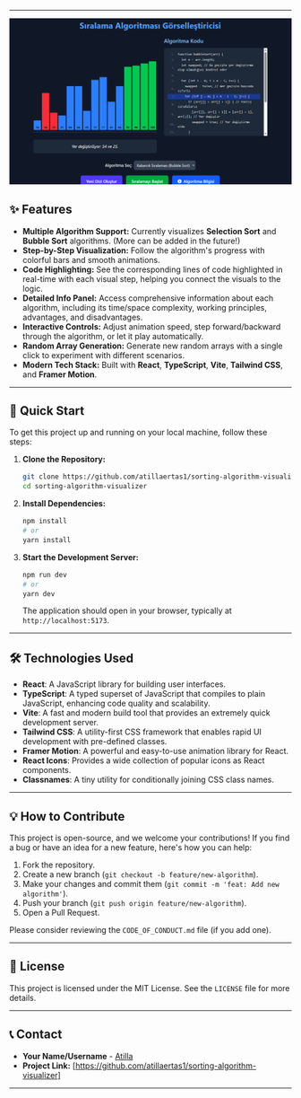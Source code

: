 -----
![screenshoot](image.png)

## ✨ Features

  * **Multiple Algorithm Support:** Currently visualizes **Selection Sort** and **Bubble Sort** algorithms. (More can be added in the future\!)
  * **Step-by-Step Visualization:** Follow the algorithm's progress with colorful bars and smooth animations.
  * **Code Highlighting:** See the corresponding lines of code highlighted in real-time with each visual step, helping you connect the visuals to the logic.
  * **Detailed Info Panel:** Access comprehensive information about each algorithm, including its time/space complexity, working principles, advantages, and disadvantages.
  * **Interactive Controls:** Adjust animation speed, step forward/backward through the algorithm, or let it play automatically.
  * **Random Array Generation:** Generate new random arrays with a single click to experiment with different scenarios.
  * **Modern Tech Stack:** Built with **React**, **TypeScript**, **Vite**, **Tailwind CSS**, and **Framer Motion**.

-----

## 🚀 Quick Start

To get this project up and running on your local machine, follow these steps:

1.  **Clone the Repository:**

    ```bash
    git clone https://github.com/atillaertas1/sorting-algorithm-visualizer.git
    cd sorting-algorithm-visualizer
    ```

2.  **Install Dependencies:**

    ```bash
    npm install
    # or
    yarn install
    ```

3.  **Start the Development Server:**

    ```bash
    npm run dev
    # or
    yarn dev
    ```

    The application should open in your browser, typically at `http://localhost:5173`.

-----

## 🛠️ Technologies Used

  * **React**: A JavaScript library for building user interfaces.
  * **TypeScript**: A typed superset of JavaScript that compiles to plain JavaScript, enhancing code quality and scalability.
  * **Vite**: A fast and modern build tool that provides an extremely quick development server.
  * **Tailwind CSS**: A utility-first CSS framework that enables rapid UI development with pre-defined classes.
  * **Framer Motion**: A powerful and easy-to-use animation library for React.
  * **React Icons**: Provides a wide collection of popular icons as React components.
  * **Classnames**: A tiny utility for conditionally joining CSS class names.

-----

## 💡 How to Contribute

This project is open-source, and we welcome your contributions\! If you find a bug or have an idea for a new feature, here's how you can help:

1.  Fork the repository.
2.  Create a new branch (`git checkout -b feature/new-algorithm`).
3.  Make your changes and commit them (`git commit -m 'feat: Add new algorithm'`).
4.  Push your branch (`git push origin feature/new-algorithm`).
5.  Open a Pull Request.

Please consider reviewing the `CODE_OF_CONDUCT.md` file (if you add one).

-----

## 📜 License

This project is licensed under the MIT License. See the `LICENSE` file for more details.

-----

## 📞 Contact

  * **Your Name/Username** - [Atilla](https://github.com/atillaertas1)
  * **Project Link:** [https://github.com/atillaertas1/sorting-algorithm-visualizer]

-----